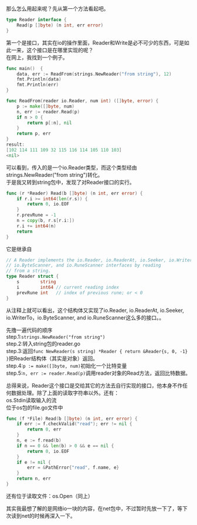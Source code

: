 那么怎么用起来呢？先从第一个方法看起吧。

```go
type Reader interface {
	Read(p []byte) (n int, err error)
}
```
第一个是接口，其实在io的操作里面，Reader和Write是必不可少的东西，可是如此一来，这个接口是在哪里实现的呢？  
在网上，我找到一个例子。  

```go
func main()  {
	data, err := ReadFrom(strings.NewReader("from string"), 12)
	fmt.Println(data)
	fmt.Println(err)
}

func ReadFrom(reader io.Reader, num int) ([]byte, error) {
	p := make([]byte, num)
	n, err := reader.Read(p)
	if n > 0 {
		return p[:n], nil
	}
	return p, err
}
result:
[102 114 111 109 32 115 116 114 105 110 103]
<nil>
```
可以看到，传入的是一个io.Reader类型，而这个类型经由strings.NewReader("from string")转化。  
于是我又转到string包中，发现了对Reader接口的实行。  
```go
func (r *Reader) Read(b []byte) (n int, err error) {
	if r.i >= int64(len(r.s)) {
		return 0, io.EOF
	}
	r.prevRune = -1
	n = copy(b, r.s[r.i:])
	r.i += int64(n)
	return
}
```
它是继承自
```go
// A Reader implements the io.Reader, io.ReaderAt, io.Seeker, io.WriterTo,
// io.ByteScanner, and io.RuneScanner interfaces by reading
// from a string.
type Reader struct {
	s        string
	i        int64 // current reading index
	prevRune int   // index of previous rune; or < 0
}
```
从注释上就可以看出，这个结构体又实现了io.Reader, io.ReaderAt, io.Seeker, io.WriterTo，io.ByteScanner, and io.RuneScanner这么多的接口。。  

先撸一遍代码的顺序  
step.1:`strings.NewReader("from string")`  
step.2:转入string包的reader.go  
step.3:返回`func NewReader(s string) *Reader { return &Reader{s, 0, -1} }`把Reader结构体（其实是对象）返回。  
step.4:`p := make([]byte, num)`初始化一个比特变量  
step.5:`n, err := reader.Read(p)`调用reader对象的Read方法，返回比特数据。  

总得来说，Reader这个接口是交给其它的方法去自行实现的接口，他本身不作任何数据处理。除了上面的读取字符串以外。还有：  
os.Stdin读取输入的流  
位于os包的file.go文件中 
```go
func (f *File) Read(b []byte) (n int, err error) {
	if err := f.checkValid("read"); err != nil {
		return 0, err
	}
	n, e := f.read(b)
	if n == 0 && len(b) > 0 && e == nil {
		return 0, io.EOF
	}
	if e != nil {
		err = &PathError{"read", f.name, e}
	}
	return n, err
}
```

还有位于读取文件：os.Open（同上）  

其实我最想了解的是网络io一块的内容，在net包中，不过暂时先放一下了，等下次读到net的时候再深入一下。  
